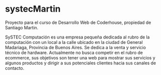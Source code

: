# systecMartin

Proyecto para el curso de Desarrollo Web de Coderhouse, propiedad de Santiago Martin.

SySTEC Computación es una empresa pequeña dedicada al rubro de la computación con un local a la calle ubicado en la ciudad de General Madariaga, Provincia de Buenos Aires. 
Se dedica a la venta y servicio técnico de hardware. Actualmente no busca competir en el rubro de ecommerce, sus objetivos son tener una web 
para mostrar sus servicios y algunos productos y dirigir a sus potenciales clientes hacia sus canales de contacto. 
